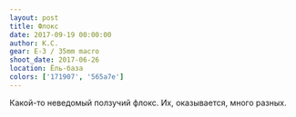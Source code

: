 ```yaml
---
layout: post
title: Флокс
date: 2017-09-19 00:00:00
author: К.С.
gear: E-3 / 35mm macro
shoot_date: 2017-06-26
location: Ёль-база
colors: ['171907', '565a7e']
---
```

Какой-то неведомый ползучий флокс. Их, оказывается, много разных.
